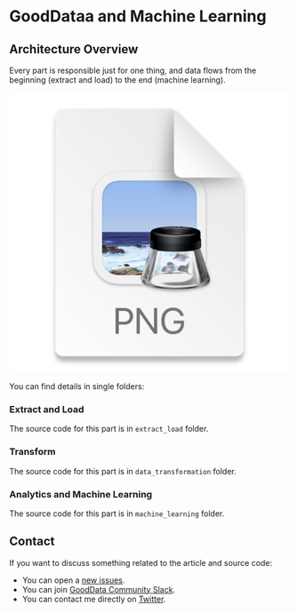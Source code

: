# GoodDataa and Machine Learning

## Architecture Overview

Every part is responsible just for one thing, and data flows from the beginning (extract and load) to the end (machine learning).

![Architecture Overview](img.png)

You can find details in single folders:

### Extract and Load

The source code for this part is in ```extract_load``` folder.

### Transform

The source code for this part is in ```data_transformation``` folder.

### Analytics and Machine Learning

The source code for this part is in ```machine_learning``` folder.

## Contact

If you want to discuss something related to the article and source code:

- You can open a [new issues](https://github.com/patrikbraborec/gooddata-and-ml/issues/new).
- You can join [GoodData Community Slack](https://www.gooddata.com/slack/).
- You can contact me directly on [Twitter](https://twitter.com/patrikbraborec).